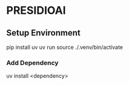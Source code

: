 # PRESIDIOAI

## Setup Environment

pip install uv
uv run
source ./.venv/bin/activate

### Add Dependency

uv install \<dependency\>